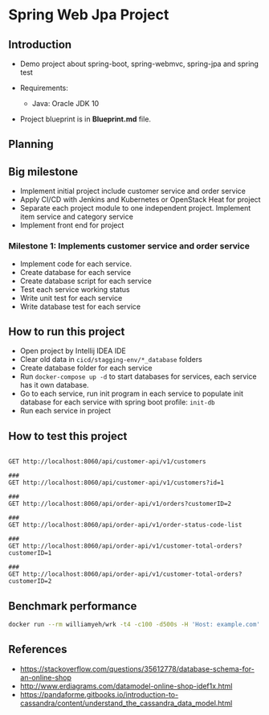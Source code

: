 # Spring Web Jpa Project

## Introduction

- Demo project about spring-boot, spring-webmvc, spring-jpa and spring test
- Requirements:
    - Java: Oracle JDK 10
    
- Project blueprint is in **Blueprint.md** file.

## Planning

## Big milestone

- Implement initial project include customer service and order service
- Apply CI/CD with Jenkins and Kubernetes or OpenStack Heat for project
- Separate each project module to one independent project. Implement item service and category service
- Implement front end for project


### Milestone 1: Implements customer service and order service

- Implement code for each service.
- Create database for each service
- Create database script for each service
- Test each service working status
- Write unit test for each service 
- Write database test for each service

## How to run this project

- Open project by Intellij IDEA IDE
- Clear old data in `cicd/stagging-env/*_database` folders
- Create database folder for each service
- Run `docker-compose up -d` to start databases for services, each service has it own database.
- Go to each service, run init program in each service to populate init database for each service with spring boot profile: `init-db`
- Run each service in project

## How to test this project 

```text

GET http://localhost:8060/api/customer-api/v1/customers

###
GET http://localhost:8060/api/customer-api/v1/customers?id=1

###
GET http://localhost:8060/api/order-api/v1/orders?customerID=2

###
GET http://localhost:8060/api/order-api/v1/order-status-code-list

###
GET http://localhost:8060/api/order-api/v1/customer-total-orders?customerID=1

###
GET http://localhost:8060/api/order-api/v1/customer-total-orders?customerID=2

```


## Benchmark performance

```bash
docker run --rm williamyeh/wrk -t4 -c100 -d500s -H 'Host: example.com' --latency --timeout 30s http://192.168.120.1:8060/api/customer/customers\?address\=Ha%20Noi
```

## References

- https://stackoverflow.com/questions/35612778/database-schema-for-an-online-shop
- http://www.erdiagrams.com/datamodel-online-shop-idef1x.html
- https://pandaforme.gitbooks.io/introduction-to-cassandra/content/understand_the_cassandra_data_model.html